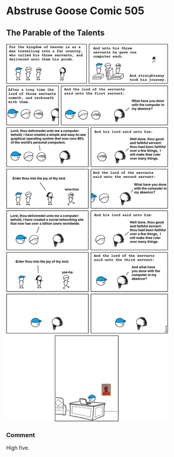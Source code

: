 # Abstruse Goose Comic 505
## The Parable of the Talents

![image](comics/the_startup_bible.png)
### Comment
High five.
